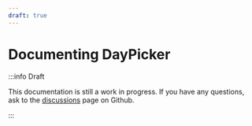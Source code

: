 ```yaml
---
draft: true
---
```


# Documenting DayPicker

:::info Draft

This documentation is still a work in progress. If you have any questions, ask to the [discussions](https://github.com/gpbl/react-day-picker/discussions) page on Github.

:::
